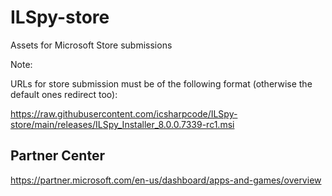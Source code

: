 # ILSpy-store
Assets for Microsoft Store submissions

Note:

URLs for store submission must be of the following format (otherwise the default ones redirect too):

https://raw.githubusercontent.com/icsharpcode/ILSpy-store/main/releases/ILSpy_Installer_8.0.0.7339-rc1.msi

## Partner Center

https://partner.microsoft.com/en-us/dashboard/apps-and-games/overview
